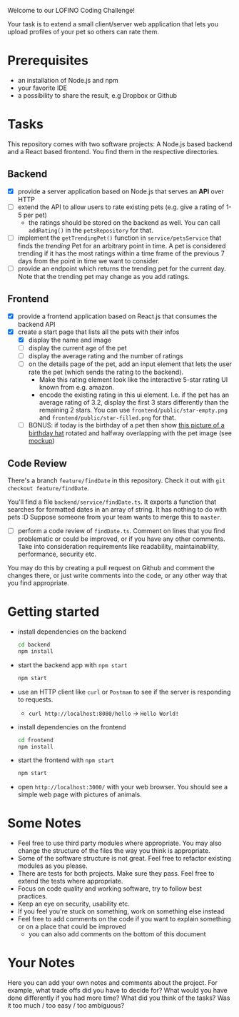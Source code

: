 Welcome to our LOFINO Coding Challenge!

Your task is to extend a small client/server web application that lets you upload profiles of your pet so others can rate them.

# Prerequisites

- an installation of Node.js and npm
- your favorite IDE
- a possibility to share the result, e.g Dropbox or Github

# Tasks

This repository comes with two software projects: A Node.js based backend and a React based frontend. You find them in the respective directories.

## Backend

- [x] provide a server application based on Node.js that serves an **API** over HTTP
- [ ] extend the API to allow users to rate existing pets (e.g. give a rating of 1-5 per pet)
  - the ratings should be stored on the backend as well. You can call `addRating()` in the `petsRepository` for that.
- [ ] implement the `getTrendingPet()` function in `service/petsService` that finds the _trending_ Pet for an arbitrary point in time. A pet is considered trending if it has the most ratings within a time frame of the previous 7 days from the point in time we want to consider.
- [ ] provide an endpoint which returns the trending pet for the current day. Note that the trending pet may change as you add ratings.

## Frontend

- [x] provide a frontend application based on React.js that consumes the backend API
- [x] create a start page that lists all the pets with their infos
  - [x] display the name and image
  - [ ] display the current age of the pet
  - [ ] display the average rating and the number of ratings
  - [ ] on the details page of the pet, add an input element that lets the user rate the pet (which sends the rating to the backend).
    - Make this rating element look like the interactive 5-star rating UI known from e.g. amazon.
    - encode the existing rating in this ui element. I.e. if the pet has an average rating of 3.2, display the first 3 stars differently than the remaining 2 stars. You can use `frontend/public/star-empty.png` and `frontend/public/star-filled.png` for that.
  - [ ] BONUS: if today is the birthday of a pet then show [this picture of a birthday hat](frontend/public/birthday-hat.png) rotated and halfway overlapping with the pet image (see [mockup](mockups/birthday-hat.png))

## Code Review

There's a branch `feature/findDate` in this repository. Check it out with `git checkout feature/findDate`.

You'll find a file `backend/service/findDate.ts`. It exports a function that searches for formatted dates in an array of string. It has nothing to do with pets :D Suppose someone from your team wants to merge this to `master`.

- [ ] perform a code review of `findDate.ts`. Comment on lines that you find problematic or could be improved, or if you have any other comments. Take into consideration requirements like readability, maintainablilty, performance, security etc.

You may do this by creating a pull request on Github and comment the changes there, or just write comments into the code, or any other way that you find appropriate.

# Getting started

- install dependencies on the backend

  ```bash
  cd backend
  npm install
  ```

- start the backend app with `npm start`
  ```bash
  npm start
  ```
- use an HTTP client like `curl` or `Postman` to see if the server is responding to requests.

  - `curl http://localhost:8080/hello` -> `Hello World!`

- install dependencies on the frontend
  ```bash
  cd frontend
  npm install
  ```
- start the frontend with `npm start`
  ```bash
  npm start
  ```
- open `http://localhost:3000/` with your web browser. You should see a simple web page with pictures of animals.

# Some Notes

- Feel free to use third party modules where appropriate. You may also change the structure of the files the way you think is appropriate.
- Some of the software structure is not great. Feel free to refactor existing modules as you please.
- There are tests for both projects. Make sure they pass. Feel free to extend the tests where appropriate.
- Focus on code quality and working software, try to follow best practices.
- Keep an eye on security, usability etc.
- If you feel you're stuck on something, work on something else instead
- Feel free to add comments on the code if you want to explain something or on a place that could be improved
  - you can also add comments on the bottom of this document

# Your Notes

Here you can add your own notes and comments about the project.
For example, what trade offs did you have to decide for? What would you have done differently if you had more time?
What did you think of the tasks? Was it too much / too easy / too ambiguous?
